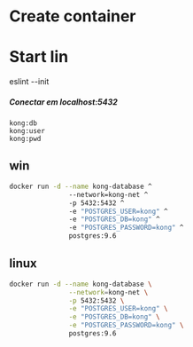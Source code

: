 # Create container

# Start lin
eslint --init

##### Conectar em localhost:5432 
````
kong:db
kong:user
kong:pwd
````

## win
```bash
docker run -d --name kong-database ^
               --network=kong-net ^
               -p 5432:5432 ^
               -e "POSTGRES_USER=kong" ^
               -e "POSTGRES_DB=kong" ^
               -e "POSTGRES_PASSWORD=kong" ^
               postgres:9.6
```

## linux
```bash
docker run -d --name kong-database \
               --network=kong-net \
               -p 5432:5432 \
               -e "POSTGRES_USER=kong" \
               -e "POSTGRES_DB=kong" \
               -e "POSTGRES_PASSWORD=kong" \
               postgres:9.6
```
